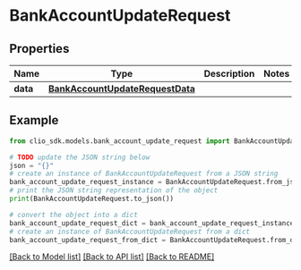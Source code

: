 # BankAccountUpdateRequest


## Properties

Name | Type | Description | Notes
------------ | ------------- | ------------- | -------------
**data** | [**BankAccountUpdateRequestData**](BankAccountUpdateRequestData.md) |  | 

## Example

```python
from clio_sdk.models.bank_account_update_request import BankAccountUpdateRequest

# TODO update the JSON string below
json = "{}"
# create an instance of BankAccountUpdateRequest from a JSON string
bank_account_update_request_instance = BankAccountUpdateRequest.from_json(json)
# print the JSON string representation of the object
print(BankAccountUpdateRequest.to_json())

# convert the object into a dict
bank_account_update_request_dict = bank_account_update_request_instance.to_dict()
# create an instance of BankAccountUpdateRequest from a dict
bank_account_update_request_from_dict = BankAccountUpdateRequest.from_dict(bank_account_update_request_dict)
```
[[Back to Model list]](../README.md#documentation-for-models) [[Back to API list]](../README.md#documentation-for-api-endpoints) [[Back to README]](../README.md)



